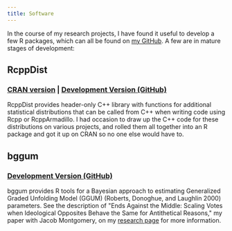 ```yaml
---
title: Software
---
```


In the course of my research projects, I have found it useful to develop a few R packages, which can all be found on [my GitHub](http://github.com/duckmayr).
A few are in mature stages of development:

## RcppDist
### [CRAN version](https://cran.r-project.org/package=RcppDist) | [Development Version (GitHub)](https://github.com/duckmayr/RcppDist)

RcppDist provides header-only C++ library with functions for additional statistical distributions that can be called from C++ when writing code using Rcpp or RcppArmadillo.
I had occasion to draw up the C++ code for these distributions on various projects, and rolled them all together into an R package and got it up on CRAN so no one else would have to.

## bggum
### [Development Version (GitHub)](https://github.com/duckmayr/bggum)

bggum provides R tools for a Bayesian approach to estimating Generalized Graded Unfolding Model (GGUM) (Roberts, Donoghue, and Laughlin 2000) parameters.
See the description of "Ends Against the Middle: Scaling Votes when Ideological Opposites Behave the Same for Antithetical Reasons," my paper with Jacob Montgomery, on my [research page](research.html) for more information.


